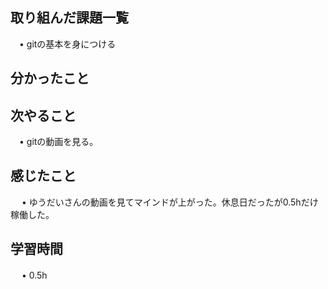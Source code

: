 ## 取り組んだ課題一覧
           
 　• gitの基本を身につける
    
## 分かったこと



## 次やること　
           
 　• gitの動画を見る。

## 感じたこと

　 • ゆうだいさんの動画を見てマインドが上がった。休息日だったが0.5hだけ稼働した。

## 学習時間

　 • 0.5h